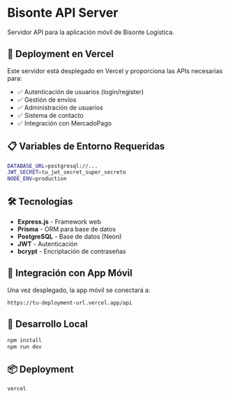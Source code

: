 # Bisonte API Server

Servidor API para la aplicación móvil de Bisonte Logística.

## 🚀 Deployment en Vercel

Este servidor está desplegado en Vercel y proporciona las APIs necesarias para:

- ✅ Autenticación de usuarios (login/register)
- ✅ Gestión de envíos
- ✅ Administración de usuarios
- ✅ Sistema de contacto
- ✅ Integración con MercadoPago

## 📋 Variables de Entorno Requeridas

```bash
DATABASE_URL=postgresql://...
JWT_SECRET=tu_jwt_secret_super_secreto
NODE_ENV=production
```

## 🛠️ Tecnologías

- **Express.js** - Framework web
- **Prisma** - ORM para base de datos
- **PostgreSQL** - Base de datos (Neon)
- **JWT** - Autenticación
- **bcrypt** - Encriptación de contraseñas

## 📱 Integración con App Móvil

Una vez desplegado, la app móvil se conectará a:
```
https://tu-deployment-url.vercel.app/api
```

## 🔧 Desarrollo Local

```bash
npm install
npm run dev
```

## 📦 Deployment

```bash
vercel
```
